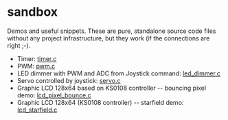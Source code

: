 # sandbox

Demos and useful snippets. These are pure, standalone source code files without any project infrastructure, but they work (if the connections are right ;-). 
* Timer: [timer.c](https://github.com/acgrama/electronics-sandbox/blob/master/timer.c)
* PWM: [pwm.c](https://github.com/acgrama/electronics-sandbox/blob/master/pwm.c)
* LED dimmer with PWM and ADC from Joystick command: [led_dimmer.c](https://github.com/acgrama/electronics-sandbox/blob/master/led_dimmer.c)
* Servo controlled by joystick: [servo.c](https://github.com/acgrama/electronics-sandbox/blob/master/servo.c)
* Graphic LCD 128x64 based on KS0108 controller -- bouncing pixel demo: [lcd_pixel_bounce.c](https://github.com/acgrama/electronics-sandbox/blob/master/lcd_pixel_bounce.c)
* Graphic LCD 128x64 (KS0108 controller) -- starfield demo: [lcd_starfield.c](https://github.com/acgrama/electronics-sandbox/blob/master/lcd_starfield.c)

